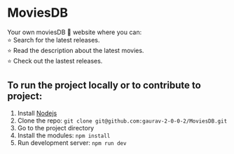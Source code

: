 # MoviesDB

Your own moviesDB 🎥 website where you can:<br>
⭐ Search for the latest releases.<br>
⭐ Read the description about the latest movies.<br>
⭐ Check out the lastest releases.<br>

## To run the project locally or to contribute to project:
1. Install [Nodejs](https://nodejs.org/en/download)
2. Clone the repo: ```git clone git@github.com:gaurav-2-0-0-2/MoviesDB.git```
3. Go to the project directory
4. Install the modules: ```npm install```
5. Run development server: ```npm run dev```


